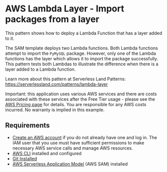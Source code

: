 # AWS Lambda Layer - Import packages from a layer

This pattern shows how to deploy a Lambda Function that has a layer added to it.

The SAM template deploys two Lambda functions. Both Lambda functions attempt to import the `PyMySQL` package. However, only one of the Lambda functions has the layer which allows it to import the package successfully. This pattern tests both Lambdas to illustrate the difference when there is a layer added to a Lambda function.

Learn more about this pattern at Serverless Land Patterns: https://serverlessland.com/patterns/lambda-layer

Important: this application uses various AWS services and there are costs associated with these services after the Free Tier usage - please see the [AWS Pricing page](https://aws.amazon.com/pricing/) for details. You are responsible for any AWS costs incurred. No warranty is implied in this example.

## Requirements

* [Create an AWS account](https://portal.aws.amazon.com/gp/aws/developer/registration/index.html) if you do not already have one and log in. The IAM user that you use must have sufficient permissions to make necessary AWS service calls and manage AWS resources.
* [AWS CLI](https://docs.aws.amazon.com/cli/latest/userguide/install-cliv2.html) installed and configured
* [Git Installed](https://git-scm.com/book/en/v2/Getting-Started-Installing-Git)
* [AWS Serverless Application Model](https://docs.aws.amazon.com/serverless-application-model/latest/developerguide/serverless-sam-cli-install.html) (AWS SAM) installed
